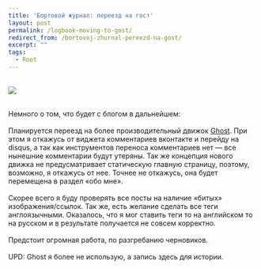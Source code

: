 ```yaml
---
title: 'Бортовой журнал: переезд на гост'
layout: post
permalink: /logbook-moving-to-gost/
redirect_from: /bortovoj-zhurnal-pereezd-na-gost/
excerpt: ""
tags:
  - Root
---
```


<br>
<img src="https://farm1.staticflickr.com/761/21466116380_27b5eb901e_o.jpg">
<br>
<br>

Немного о том, что будет с блогом в дальнейшем:
<br>
<br>
Планируется переезд на более производительный движок <a href="http://ghost.org" target="_blank">Ghost</a>. При этом я откажусь от виджета комментариев вконтакте и перейду на disqus, а так как инструментов переноса комментариев нет &#8212; все нынешние комментарии будут утеряны. Так же концепция нового движка не предусматривает статическую главную страницу, поэтому, возможно, я откажусь от нее. Точнее не откажусь, она будет перемещена в раздел &#171;обо мне&#187;.
<br>
<br>
Скорее всего я буду проверять все посты на наличие &#171;битых&#187; изображения/ссылок. Так же, есть желание сделать все теги англоязычными. Оказалось, что я мог ставить теги то на английском то на русском и в результате получается не совсем корректно.
<br>
<br>
Предстоит огромная работа, по разгребанию черновиков.
<br>
<br>
UPD: Ghost я более не использую, а запись здесь для истории.
